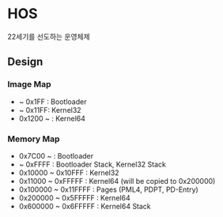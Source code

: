 # HOS
22세기를 선도하는 운영체제

## Design
### Image Map
* ~ 0x1FF : Bootloader
* ~ 0x11FF: Kernel32
* 0x1200 ~ : Kernel64

### Memory Map
* 0x7C00 ~ : Bootloader
* ~ 0xFFFF : Bootloader Stack, Kernel32 Stack
* 0x10000 ~ 0x10FFF : Kernel32
* 0x11000 ~ 0xFFFFF : Kernel64 (will be copied to 0x200000)
* 0x100000 ~ 0x11FFFF : Pages (PML4, PDPT, PD-Entry)
* 0x200000 ~ 0x5FFFFF : Kernel64
* 0x600000 ~ 0x6FFFFF : Kernel64 Stack